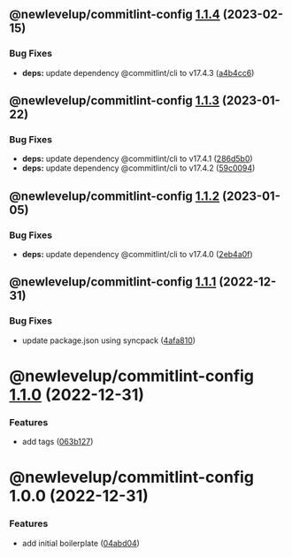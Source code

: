 ## @newlevelup/commitlint-config [1.1.4](https://github.com/newlevelup/config/compare/@newlevelup/commitlint-config@1.1.3...@newlevelup/commitlint-config@1.1.4) (2023-02-15)


### Bug Fixes

* **deps:** update dependency @commitlint/cli to v17.4.3 ([a4b4cc6](https://github.com/newlevelup/config/commit/a4b4cc6955a98ad64d01c6640ae10134e06142e8))

## @newlevelup/commitlint-config [1.1.3](https://github.com/newlevelup/config/compare/@newlevelup/commitlint-config@1.1.2...@newlevelup/commitlint-config@1.1.3) (2023-01-22)


### Bug Fixes

* **deps:** update dependency @commitlint/cli to v17.4.1 ([286d5b0](https://github.com/newlevelup/config/commit/286d5b0ac349f4f9b99e8d0bc8d4583ff37810f8))
* **deps:** update dependency @commitlint/cli to v17.4.2 ([59c0094](https://github.com/newlevelup/config/commit/59c009415eea1236ff622bdfe28744563a7e15ae))

## @newlevelup/commitlint-config [1.1.2](https://github.com/newlevelup/config/compare/@newlevelup/commitlint-config@1.1.1...@newlevelup/commitlint-config@1.1.2) (2023-01-05)


### Bug Fixes

* **deps:** update dependency @commitlint/cli to v17.4.0 ([2eb4a0f](https://github.com/newlevelup/config/commit/2eb4a0fb901f163a8183eed3afe0a9ec69a34d75))

## @newlevelup/commitlint-config [1.1.1](https://github.com/newlevelup/config/compare/@newlevelup/commitlint-config@1.1.0...@newlevelup/commitlint-config@1.1.1) (2022-12-31)


### Bug Fixes

* update package.json using syncpack ([4afa810](https://github.com/newlevelup/config/commit/4afa810624c2b0b8483a9c07de1f7b9e4628c5b3))

# @newlevelup/commitlint-config [1.1.0](https://github.com/newlevelup/config/compare/@newlevelup/commitlint-config@1.0.0...@newlevelup/commitlint-config@1.1.0) (2022-12-31)


### Features

* add tags ([063b127](https://github.com/newlevelup/config/commit/063b1278cfc0a52b1f5aa5324371af3f48947837))

# @newlevelup/commitlint-config 1.0.0 (2022-12-31)


### Features

* add initial boilerplate ([04abd04](https://github.com/newlevelup/config/commit/04abd040bc0501f9202853794aea884aa0d31b0c))
